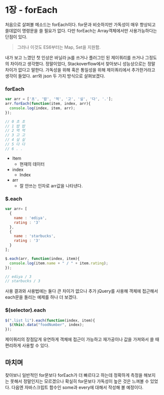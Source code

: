 # 1장 - forEach

처음으로 살펴볼 메소드는 forEach이다. for문과 비슷하지만 가독성이 매우 향상되고 쓸데없이 명령문을 쓸 필요가 없다. 다만 forEach는 Array객체에서만 사용가능하다는 단점이 있다. 

>그러나 이것도 ES6부터는 Map, Set을 지원함.

내가 보고 느꼈던 첫 인상은 바닐라 js를 쓰거나 플러그인 된 제이쿼리를 쓰거나 그정도의 차이라고 생각했다. 정말이었다, Stackoverflow에서 찾아보니 성능상으로는 정말 차이가 없다고 말한다. 가독성을 위해 혹은 통일성을 위해 제이쿼리에서 추가한거라고 생각이 들었다. arr와 json 두 가지 방식으로 살펴보겠다.

### forEach

```javascript
var arr = ['초', '밥', '먹', '고', '싶', '다', '.']; 
arr.forEach(function(item, index, arr){ 
  console.log(index, item, arr); 
});

// 0 초 초
// 1 밥 밥
// 2 먹 먹
// 3 고 고
// 4 싶 싶
// 5 다 다
// 6 . .
```

- Item 
  - 현재의 데이터
- index
  - Index
- arr
  - 잘 안쓰는 인자로 arr값을 나타낸다.



### $.each

```javascript
var arr= [ 
  {
    name : 'ediya', 
    rating : '3'
  }, 
  {
    name : 'starbucks', 
    rating : '3'
  } 
];

$.each(arr, function(index, item){
  console.log(item.name + " / " + item.rating);
});

// ediya / 3
// starbucks / 3
```



사용 결과와 사용법에는 둘다 큰 차이가 없으나 추가 jQuery를 사용해 객체에 접근해서 each문을 돌리는 예제를 하나 더 보겠다.



### $(selector).each

```javascript
$(".list li").each(function(index, item){
  $(this).data("foodNumber", index);
});
```



제이쿼리의 장점답게 유연하게 객체에 접근이 가능하고 재가공이나 값을 가져와서 쓸 때 편리하게 사용할 수 있다.





## 마치며

찾아보니 일반적인 for문보다 forEach가 더 빠르다고 하는데 정확하게 측정을 해보지는 못해서 정말인지는 모르겠으나 확실히 for문보다 가독성이 높은 것은 느껴볼 수 있었다. 다음엔 자바스크립트 함수인 some과 every에 대해서 작성해 볼 예정이다.